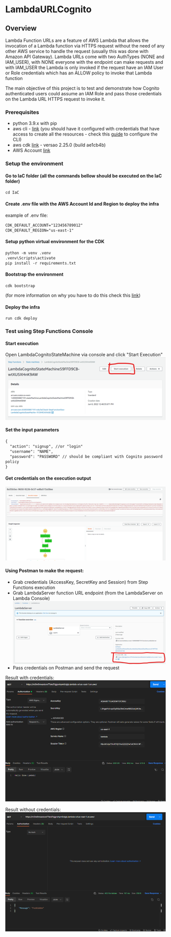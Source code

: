 # LambdaURLCognito

## Overview
Lambda Function URLs are a feature of AWS Lambda that allows the invocation of a Lambda function
via HTTPS request without the need of any other AWS service to handle the request (usually this was done with Amazon API Gateway).
Lambda URLs come with two AuthTypes (NONE and IAM_USER), with NONE everyone with the endpoint can make requests and 
with IAM_USER the Lambda is only invoked if the request have an IAM User or Role credentials which has an ALLOW policy to invoke
that Lambda function


The main objective of this project is to test and demonstrate how Cognito authenticated 
users could assume an IAM Role and pass those credentials on the Lambda URL HTTPS request to invoke it.


### Prerequisites
- python 3.9.x with pip
- aws cli - [link](https://aws.amazon.com/cli/) (you should have it configured with credentials that have access to create all the resources - check this [guide](https://docs.aws.amazon.com/cli/latest/userguide/cli-chap-configure.html) to configure the CLI)
- aws cdk [link](https://docs.aws.amazon.com/cdk/v2/guide/home.html) - versao 2.25.0 (build ae1cb4b)
- AWS Account [link](https://aws.amazon.com/)



### Setup the environment
#### Go to IaC folder (all the commands bellow should be executed on the IaC folder)
```shell
cd IaC
```

#### Create .env file with the AWS Account Id and Region to deploy the infra
example of .env file:

```dotenv
CDK_DEFAULT_ACCOUNT="123456789012"
CDK_DEFAULT_REGION="us-east-1"
```

#### Setup python virtual environment for the CDK
```shell
python -m venv .venv
.venv\Scripts\activate
pip install -r requirements.txt
```

#### Bootstrap the environment 
```shell
cdk bootstrap
```
(for more information on why you have to do this check this [link](https://docs.aws.amazon.com/cdk/v2/guide/bootstrapping.html))


#### Deploy the infra
```shell
run cdk deploy
```


### Test using Step Functions Console

#### Start execution
Open LambdaCognitoStateMachine via console and click "Start Execution"
![img_1.png](docs_assets/step_functions_state_machine.png)

#### Set the input parameters
```json5
{
  "action": "signup", //or "login"
  "username": "NAME",
  "password": "PASSWORD" // should be compliant with Cognito password policy
}
```

#### Get credentials on the execution output
![img.png](docs_assets/step_functions_output.png)


#### Using Postman to make the request:
- Grab credentials (AccessKey, SecretKey and Session) from Step Functions execution
- Grab LambdaServer function URL endpoint (from the LambdaServer on Lambda Console)
![img.png](docs_assets/lambda_function_url.png)
- Pass credentials on Postman and send the request

Result with credentials:
![img.png](docs_assets/postman_success.png)

Result without credentials:
![img_1.png](docs_assets/postman_fail.png)